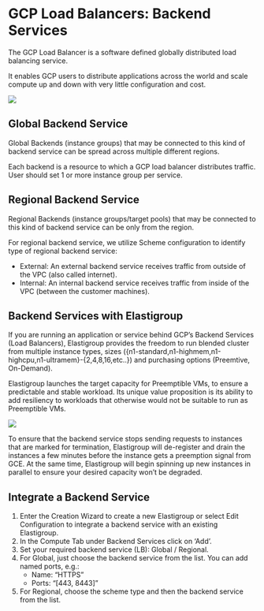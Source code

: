 # GCP Load Balancers: Backend Services

The GCP Load Balancer is a software defined globally distributed load balancing service.

It enables GCP users to distribute applications across the world and scale compute up and down with very little configuration and cost.

<img src="/elastigroup/_media/gcp-loadbalancers-01.png" />

## Global Backend Service

Global Backends (instance groups) that may be connected to this kind of backend service can be spread across multiple different regions.

Each backend is a resource to which a GCP load balancer distributes traffic. User should set 1 or more instance group per service.

## Regional Backend Service

Regional Backends (instance groups/target pools) that may be connected to this kind of backend service can be only from the region.

For regional backend service, we utilize Scheme configuration to identify type of regional backend service:
* External: An external backend service receives traffic from outside of the VPC (also called internet).
* Internal: An internal backend service receives traffic from inside of the VPC (between the customer machines).

## Backend Services with Elastigroup

If you are running an application or service behind GCP’s Backend Services (Load Balancers), Elastigroup provides the freedom to run blended cluster from multiple instance types, sizes
({n1-standard,n1-highmem,n1-highcpu,n1-ultramem}-{2,4,8,16,etc..})
and purchasing options (Preemtive, On-Demand).

Elastigroup launches the target capacity for Preemptible VMs, to ensure a predictable and stable workload. Its unique value proposition is its ability to add resiliency to workloads that otherwise would not be suitable to run as Preemptible VMs.

<img src="/elastigroup/_media/gcp-loadbalancers-02.png" />

To ensure that the backend service stops sending requests to instances that are marked for termination, Elastigroup will de-register and drain the instances a few minutes before the instance gets a preemption signal from GCE. At the same time, Elastigroup will begin spinning up new instances in parallel to ensure your desired capacity won’t be degraded.

## Integrate a Backend Service
1. Enter the Creation Wizard to create a new Elastigroup or select Edit Configuration to integrate a backend service with an existing Elastigroup.
2. In the Compute Tab under Backend Services click on ‘Add’.
3. Set your required backend service (LB): Global / Regional.
4. For Global, just choose the backend service from the list. You can add named ports, e.g.:
   * Name: “HTTPS”
   * Ports: “[443, 8443]”
5. For Regional, choose the scheme type and then the backend service from the list.
